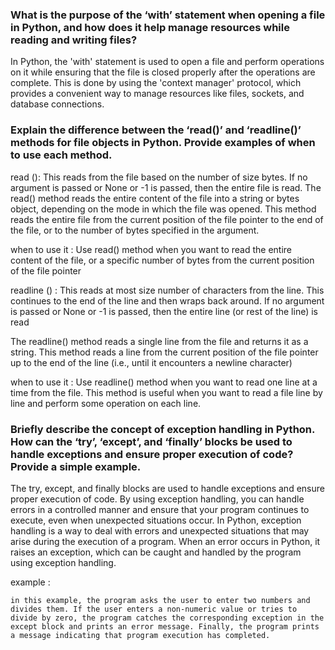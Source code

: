 ### What is the purpose of the ‘with’ statement when opening a file in Python, and how does it help manage resources while reading and writing files? 

In Python, the 'with' statement is used to open a file and perform operations on it while ensuring that the file is closed properly after the operations are complete. This is done by using the 'context manager' protocol, which provides a convenient way to manage resources like files, sockets, and database connections.

### Explain the difference between the ‘read()’ and ‘readline()’ methods for file objects in Python. Provide examples of when to use each method. 
read ():
This reads from the file based on the number of size bytes. If no argument is passed or None or -1 is passed, then the entire file is read.
The read() method reads the entire content of the file into a string or bytes object, depending on the mode in which the file was opened. This method reads the entire file from the current position of the file pointer to the end of the file, or to the number of bytes specified in the argument.

when to use it :
Use read() method when you want to read the entire content of the file, or a specific number of bytes from the current position of the file pointer

     
readline () :
This reads at most size number of characters from the line. This continues to the end of the line and then wraps back around. If no argument is passed or None or -1 is passed, then the entire line (or rest of the line) is read

The readline() method reads a single line from the file and returns it as a string. This method reads a line from the current position of the file pointer up to the end of the line (i.e., until it encounters a newline character)


when to use it :
Use readline() method when you want to read one line at a time from the file. This method is useful when you want to read a file line by line and perform some operation on each line.


### Briefly describe the concept of exception handling in Python. How can the ‘try’, ‘except’, and ‘finally’ blocks be used to handle exceptions and ensure proper execution of code? Provide a simple example.

The try, except, and finally blocks are used to handle exceptions and ensure proper execution of code.
By using exception handling, you can handle errors in a controlled manner and ensure that your program continues to execute, even when unexpected situations occur.
In Python, exception handling is a way to deal with errors and unexpected situations that may arise during the execution of a program. When an error occurs in Python, it raises an exception, which can be caught and handled by the program using exception handling.

example :

<!-- 
try:
    num1 = int(input("Enter a number: "))
    num2 = int(input("Enter another number: "))
    result = num1 / num2
    print("The result is:", result)
except ValueError:
    print("Please enter a valid number.")
except ZeroDivisionError:
    print("Cannot divide by zero.")
finally:
    print("Program execution completed.")
 -->

    in this example, the program asks the user to enter two numbers and divides them. If the user enters a non-numeric value or tries to divide by zero, the program catches the corresponding exception in the except block and prints an error message. Finally, the program prints a message indicating that program execution has completed.